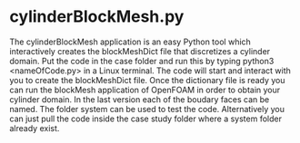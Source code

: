 # cylinderBlockMesh.py

The cylinderBlockMesh application is an easy Python tool which interactively creates the blockMeshDict file that discretizes a cylinder domain. Put the code in the case folder and run this by typing python3 <nameOfCode.py> in a Linux terminal.
The code will start and interact with you to create the blockMeshDict file. Once the dictionary file is ready you can run the blockMesh application of OpenFOAM in order to obtain your cylinder domain.
In the last version each of the boudary faces can be named.
The folder system can be used to test the code. Alternatively you can just pull the code inside the case study folder where a system folder already exist.
 
